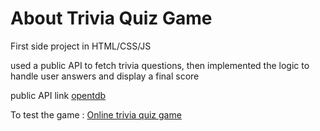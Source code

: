 # About Trivia Quiz Game

First side project in HTML/CSS/JS

used a public API to fetch trivia questions, then implemented the logic to handle user answers and display a final score

public API link [opentdb](https://opentdb.com)

To test the game : [Online trivia quiz game](https://zakarya-mks.github.io/trivia-quiz-game)

